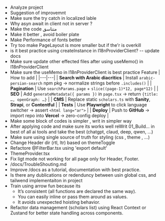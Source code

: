 - Analyze project
- Suggestion of improvemnt
- Make sure the try catch in localized lable 
- Why asyn await in client not in server ?
- Make the code متناسق
- Make it better , avoid boiler plate
- Make Performance of fonts better
- Try too make PageLayout is more smaller but if the'r is overkill 
- is it best practice using createInstance in I18nProviderClient? -- update docs 
- Make sure update other effected files after using useMemo() in I18nProviderClient
- Make sure the useMemo in I18nProviderClient is best practice
 Feature | How to add |
|---|---|
| **Search with Arabic diacritics** | Install `arabic-persian-search` npm pkg → normalize strings before `.includes()` |
| **Pagination** | Use `searchParams.page` + `slice((page-1)*12, page*12)` |
| **SEO** | Add `generateMetadata({ params })` in `page.tsx` → return `{title: …, openGraph: …}` |
| **CMS** | Replace static `scholars.ts` with **Sanity**, **Strapi**, or **Contentful** |
| **Tests** | Use **Playwright** to click language switcher → assert `<html lang="ar">` |
| **Deploy** | Push to **GitHub** → import repo into **Vercel** → zero-config deploy |
- Make some block of codes is simpler , writ in simpler way             
- After applying code and make sure its works well reWrit 01_Build... in best of all ai tools and take the best (chatgpt, claud, deep, qwen, ...)
- Make sure using single source of truth for styling (css , theme , ...)
- Change Header dir (rtl, ltr) based on themeToggle
- Refactore @FilterBar.tsx using 'export default'
- ThemeProvider.tsx 
- Fix ligt mode not working for all page only for Header, Footer.
- /docs/TroubleShouting.md
- Improve /docs as a tutorial, documentation with best practice.
- Is there any dublications or redenduncy between usin global css, and tailwend implementaiton in project 
- Train using arrow fun because its 
    - It’s consistent (all functions are declared the same way).
    - You can easily inline or pass them around as values.
    - It avoids unexpected hoisting behavior.
- Refactor data management (scholars list) using React Context or Zustand for better state handling across components.
